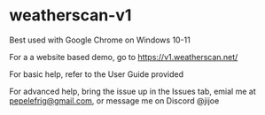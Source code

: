 # weatherscan-v1
Best used with Google Chrome on Windows 10-11

For a a website based demo, go to https://v1.weatherscan.net/

For basic help, refer to the User Guide provided

For advanced help, bring the issue up in the Issues tab, emial me at pepelefrig@gmail.com, or message me on Discord @jijoe
